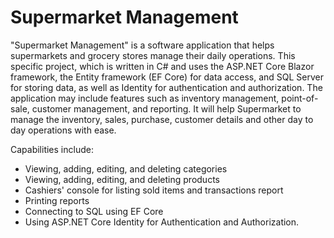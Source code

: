 # Supermarket Management

"Supermarket Management" is a software application that helps supermarkets and grocery stores manage their daily operations. This specific project, which is written in C# and uses the ASP.NET Core Blazor framework, the Entity framework (EF Core) for data access, and SQL Server for storing data, as well as Identity for authentication and authorization. The application may include features such as inventory management, point-of-sale, customer management, and reporting. It will help Supermarket to manage the inventory, sales, purchase, customer details and other day to day operations with ease.

Capabilities include:
 - Viewing, adding, editing, and deleting categories
 - Viewing, adding, editing, and deleting products
 - Cashiers' console for listing sold items and transactions report
 - Printing reports
 - Connecting to SQL using EF Core
 - Using ASP.NET Core Identity for Authentication and Authorization.
